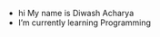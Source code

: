 - hi My name is Diwash Acharya
-  I’m currently learning Programming

<!---
Diwash2020/Diwash2020 is a ✨ special ✨ repository because its `README.md` (this file) appears on your GitHub profile.
You can click the Preview link to take a look at your changes.
--->
